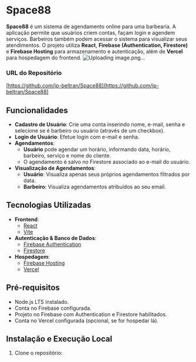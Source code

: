 # Space88

**Space88** é um sistema de agendamento online para uma barbearia. A aplicação permite que usuários criem contas, façam login e agendem serviços. Barbeiros também podem acessar o sistema para visualizar seus atendimentos. O projeto utiliza **React**, **Firebase (Authentication, Firestore)** e **Firebase Hosting** para armazenamento e autenticação, além de **Vercel** para hospedagem do frontend.
![Uploading image.png…]()


### URL do Repositório
[https://github.com/jp-beltran/Space88](https://github.com/jp-beltran/Space88)

## Funcionalidades
- **Cadastro de Usuário**: Crie uma conta inserindo nome, e-mail, senha e selecione se é barbeiro ou usuário (através de um checkbox).
- **Login de Usuário**: Efetue login com e-mail e senha.
- **Agendamentos**:
  - **Usuário** pode agendar um horário, informando data, horário, barbeiro, serviço e nome do cliente.
  - O agendamento é salvo no Firestore associado ao e-mail do usuário.
- **Visualização de Agendamentos**:
  - **Usuário**: Visualiza apenas seus próprios agendamentos filtrados por data.
  - **Barbeiro**: Visualiza agendamentos atribuídos ao seu email.

## Tecnologias Utilizadas
- **Frontend**:
  - [React](https://reactjs.org/)
  - [Vite](https://vitejs.dev/)
- **Autenticação & Banco de Dados**:
  - [Firebase Authentication](https://firebase.google.com/docs/auth)
  - [Firestore](https://firebase.google.com/docs/firestore)
- **Hospedagem**:
  - [Firebase Hosting](https://firebase.google.com/docs/hosting)
  - [Vercel](https://vercel.com/)

## Pré-requisitos
- Node.js LTS instalado.
- Conta no Firebase configurada.
- Projeto no Firebase com Authentication e Firestore habilitados.
- Conta no Vercel configurada (opcional, se for hospedar lá).

## Instalação e Execução Local
1. Clone o repositório:
